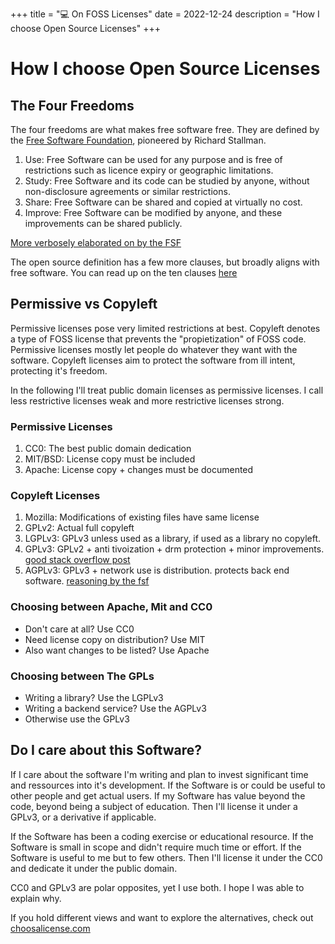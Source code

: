 +++
title = "💻 On FOSS Licenses"
date = 2022-12-24
description = "How I choose Open Source Licenses"
+++

# How I choose Open Source Licenses

## The Four Freedoms

The four freedoms are what makes free software free.
They are defined by the [Free Software Foundation](https://www.fsf.org/), pioneered by Richard Stallman.

1. Use: Free Software can be used for any purpose and is free of restrictions such as licence expiry or geographic limitations.
2. Study: Free Software and its code can be studied by anyone, without non-disclosure agreements or similar restrictions.
3. Share: Free Software can be shared and copied at virtually no cost.
4. Improve: Free Software can be modified by anyone, and these improvements can be shared publicly.

[More verbosely elaborated on by the FSF](https://www.gnu.org/philosophy/free-sw.en.html)

The open source definition has a few more clauses, but broadly aligns with free software.
You can read up on the ten clauses [here](https://opensource.org/osd)

## Permissive vs Copyleft

Permissive licenses pose very limited restrictions at best.
Copyleft denotes a type of FOSS license that prevents the "propietization" of FOSS code.
Permissive licenses mostly let people do whatever they want with the software.
Copyleft licenses aim to protect the software from ill intent, protecting it's freedom.

In the following I'll treat public domain licenses as permissive licenses.
I call less restrictive licenses weak and more restrictive licenses strong.

### Permissive Licenses

1. CC0: The best public domain dedication
2. MIT/BSD: License copy must be included
3. Apache: License copy + changes must be documented

### Copyleft Licenses

1. Mozilla: Modifications of existing files have same license
2. GPLv2: Actual full copyleft
3. LGPLv3: GPLv3 unless used as a library, if used as a library no copyleft.
4. GPLv3: GPLv2 + anti tivoization + drm protection + minor improvements. [good stack overflow post](https://stackoverflow.com/questions/41460/what-are-the-differences-between-gpl-v2-and-gpl-v3-licenses)
5. AGPLv3: GPLv3 + network use is distribution. protects back end software. [reasoning by the fsf](https://www.gnu.org/licenses/why-affero-gpl.en.html)

### Choosing between Apache, Mit and CC0

- Don't care at all? Use CC0
- Need license copy on distribution? Use MIT
- Also want changes to be listed? Use Apache

### Choosing between The GPLs

- Writing a library? Use the LGPLv3
- Writing a backend service? Use the AGPLv3
- Otherwise use the GPLv3

## Do I care about this Software?

If I care about the software I'm writing and plan to invest significant time and ressources into it's development.
If the Software is or could be useful to other people and get actual users.
If my Software has value beyond the code, beyond being a subject of education.
Then I'll license it under a GPLv3, or a derivative if applicable.

If the Software has been a coding exercise or educational resource.
If the Software is small in scope and didn't require much time or effort.
If the Software is useful to me but to few others.
Then I'll license it under the CC0 and dedicate it under the public domain.

CC0 and GPLv3 are polar opposites, yet I use both. I hope I was able to explain why.

If you hold different views and want to explore the alternatives, check out [choosalicense.com](https://choosealicense.com/)
